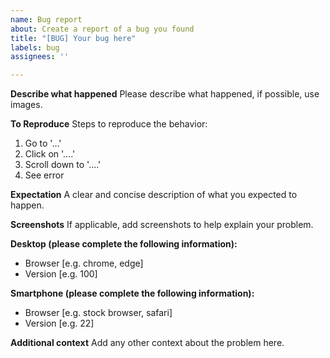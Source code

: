```yaml
---
name: Bug report
about: Create a report of a bug you found
title: "[BUG] Your bug here"
labels: bug
assignees: ''

---
```


**Describe what happened**
Please describe what happened, if possible, use images.

**To Reproduce**
Steps to reproduce the behavior:
1. Go to '...'
2. Click on '....'
3. Scroll down to '....'
4. See error

**Expectation**
A clear and concise description of what you expected to happen.

**Screenshots**
If applicable, add screenshots to help explain your problem.

**Desktop (please complete the following information):**
 - Browser [e.g. chrome, edge]
 - Version [e.g. 100]

**Smartphone (please complete the following information):**
 - Browser [e.g. stock browser, safari]
 - Version [e.g. 22]

**Additional context**
Add any other context about the problem here.
